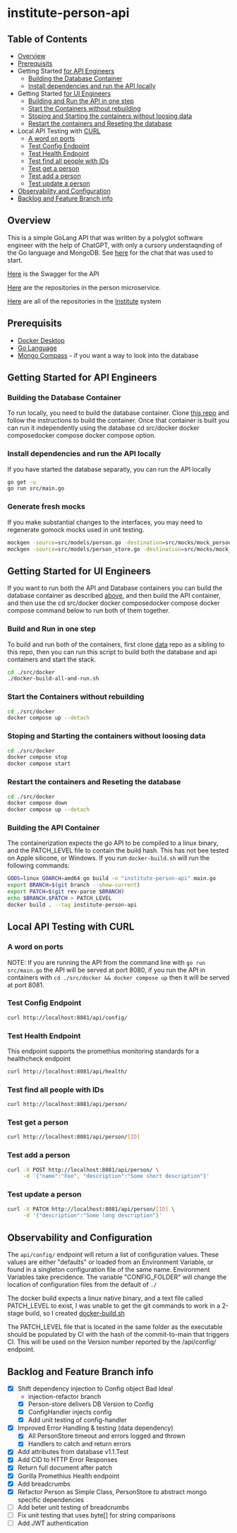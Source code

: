 # institute-person-api

## Table of Contents

- [Overview](#overview)
- [Prerequisits](#prerequisits)
- Getting Started [for API Engineers](#getting-started-for-api-engineers)
  - [Building the Database Container](#building-the-database-container)
  - [Install dependencies and run the API locally](#install-dependencies-and-run-the-api-locally)
- Getting Started [for UI Engineers](#getting-started-for-ui-engineers)
  - [Building and Run the API in one step](#bulid-and-run-in-one-step)
  - [Start the Containers without rebuilding](#start-the-containers-without-rebuilding)
  - [Stoping and Starting the containers without loosing data](#stoping-and-starting-the-containers-without-loosing-data)
  - [Restart the containers and Reseting the database](#restart-the-containers-and-reseting-the-database)
- Local API Testing with [CURL](#local-api-testing-with-curl)
  - [A word on ports](#a-word-on-ports)
  - [Test Config Endpoint](#test-config-endpoint)
  - [Test Health Endpoint](#test-health-endpoint)
  - [Test find all people with IDs](#test-find-all-people-with-ids)
  - [Test get a person](#test-get-a-person)
  - [Test add a person](#test-add-a-person)
  - [Test update a person](#test-update-a-person)
- [Observability and Configuration](#observability-and-configuration)
- [Backlog and Feature Branch info](#backlog-and-feature-branch-info)

## Overview

This is a simple GoLang API that was written by a polyglot software engineer with the help of ChatGPT, with only a cursory understaqnding of the Go language and MongoDB. See [here](https://chat.openai.com/share/dcb8b738-7e73-40da-8b08-38024f1c9997) for the chat that was used to start.

[Here](./docs/openapi-spec.yaml) is the Swagger for the API

[Here](https://github.com/orgs/agile-learning-institute/repositories?q=institute-person&type=all&sort=name) are the repositories in the person microservice.

[Here](https://github.com/orgs/agile-learning-institute/repositories?q=institute&type=all&sort=name) are all of the repositories in the [Institute](https://github.com/agile-learning-institute/institute/tree/main) system

## Prerequisits

- [Docker Desktop](https://www.docker.com/products/docker-desktop/)
- [Go Language](https://go.dev/doc/install)
- [Mongo Compass](https://www.mongodb.com/try/download/compass) - if you want a way to look into the database

## Getting Started for API Engineers

### Building the Database Container

To run locally, you need to build the database container. Clone [this repo](https://github.com/agile-learning-institute/institute-mongodb) and follow the instructions to build the container. Once that container is built you can run it independently using the database cd src/docker docker composedocker compose docker compose option.

### Install dependencies and run the API locally

If you have started the database separatly, you can run the API locally

```bash
go get -u
go run src/main.go
```

### Generate fresh mocks

If you make substantial changes to the interfaces, you may need to regenerate gomock mocks used in unit testing.

```bash
mockgen -source=src/models/person.go -destination=src/mocks/mock_person.go -package=mocks
mockgen -source=src/models/person_store.go -destination=src/mocks/mock_person_store.go -package=mocks
```

## Getting Started for UI Engineers

If you want to run both the API and Database containers you can build the database container as described [above](#building-the-database-container), and then build the API container, and then use the cd src/docker docker composedocker compose docker compose command below to run both of them together.

### Build and Run in one step

To build and run both of the containers, first clone [data](https://github.com/agile-learning-institute/institute-mongodb) repo as a sibling to this repo, then you can run this script to build both the database and api containers and start the stack.

```bash
cd ./src/docker
./docker-build-all-and-run.sh
```

### Start the Containers without rebuilding

```bash
cd ./src/docker
docker compose up --detach
```

### Stoping and Starting the containers without loosing data

```bash
cd ./src/docker
docker compose stop
docker compose start
```

### Restart the containers and Reseting the database

```bash
cd ./src/docker 
docker compose down
docker compose up --detach
```

### Building the API Container

The containerization expects the go API to be compiled to a linux binary, and the PATCH_LEVEL file to contain the build hash. This has not bee tested on Apple silicone, or Windows. If you run ```docker-build.sh``` will run the following commands:

```bash
GOOS=linux GOARCH=amd64 go build -o "institute-person-api" main.go
export BRANCH=$(git branch --show-current)
export PATCH=$(git rev-parse $BRANCH)
echo $BRANCH.$PATCH > PATCH_LEVEL
docker build . --tag institute-person-api
```

## Local API Testing with CURL

### A word on ports

NOTE: If you are running the API from the command line with ```go run src/main.go``` the API will be served at port 8080, if you run the API in containers with ```cd ./src/docker && docker compose up``` then it will be served at port 8081.

### Test Config Endpoint

```bash
curl http://localhost:8081/api/config/
```

### Test Health Endpoint

This endpoint supports the promethius monitoring standards for a healthcheck endpoint

```bash
curl http://localhost:8081/api/health/

```

### Test find all people with IDs

```bash
curl http://localhost:8081/api/person/
```

### Test get a person

```bash
curl http://localhost:8081/api/person/[ID]

```

### Test add a person

```bash
curl -X POST http://localhost:8081/api/person/ \
     -d '{"name":"Foo", "description":"Some short description"}'

```

### Test update a person

```bash
curl -X PATCH http://localhost:8081/api/person/[ID] \
     -d '{"description":"Some long description"}'

```

## Observability and Configuration

The ```api/config/``` endpoint will return a list of configuration values. These values are either "defaults" or loaded from an Environment Variable, or found in a singleton configuration file of the same name. Environment Variables take precidence. The variable "CONFIG_FOLDER" will change the location of configuration files from the default of ```./```

The docker build expects a linux native binary, and a text file called PATCH_LEVEL to exist, I was unable to get the git commands to work in a 2-stage build, so I created [docker-build.sh](./docker-build.sh)

The PATCH_LEVEL file that is located in the same folder as the executable should be populated by CI with the hash of the commit-to-main that triggers CI. This will be used on the Version number reported by the /api/config/ endpoint.

## Backlog and Feature Branch info

- [X] Shift dependency injection to Config object Bad Idea!
  - injection-refactor branch
  - [X] Person-store delivers DB Version to Config
  - [X] ConfigHandler injects config
  - [X] Add unit testing of config-handler
- [x] Improved Error Handling & testing (data dependency)
  - [x] All PersonStore timeout and errors logged and thrown
  - [x] Handlers to catch and return errors
- [x] Add attributes from database v1.1.Test
- [x] Add CID to HTTP Error Responses
- [x] Return full document after patch
- [x] Gorilla Promethius Health endpoint
- [x] Add breadcrumbs
- [x] Refactor Person as Simple Class, PersonStore to abstract mongo specific dependencies
- [ ] Add beter unit testing of breadcrumbs
- [ ] Fix unit testing that uses byte[] for string comparisons
- [ ] Add JWT authentication
